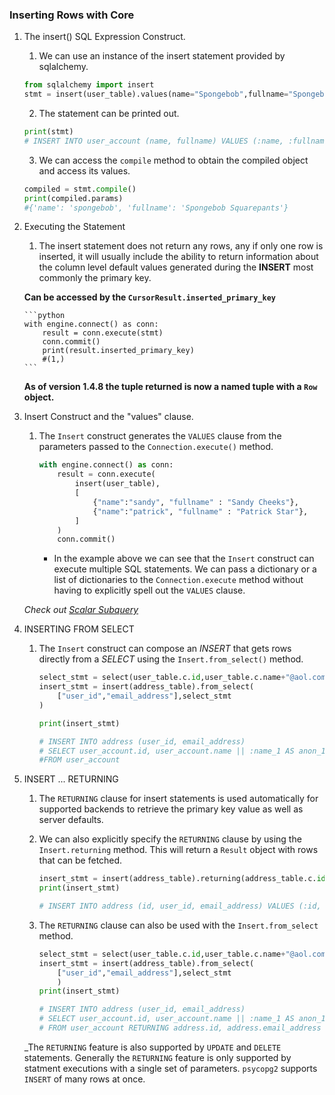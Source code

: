 ### Inserting Rows with Core

1.  The insert() SQL Expression Construct.

    1. We can use an instance of the insert statement provided by sqlalchemy.

    ```python
    from sqlalchemy import insert
    stmt = insert(user_table).values(name="Spongebob",fullname="Spongebob Squarepants")
    ```

    2. The statement can be printed out.

    ```python
    print(stmt)
    # INSERT INTO user_account (name, fullname) VALUES (:name, :fullname)
    ```

    3. We can access the `compile` method to obtain the compiled object and access its values.

    ```python
    compiled = stmt.compile()
    print(compiled.params)
    #{'name': 'spongebob', 'fullname': 'Spongebob Squarepants'}
    ```

2.  Executing the Statement

    1. The insert statement does not return any rows, any if only one row is inserted, it will usually include the ability to return information about the column level default values generated during the **INSERT** most commonly the primary key.

    **Can be accessed by the `CursorResult.inserted_primary_key`**

        ```python
        with engine.connect() as conn:
            result = conn.execute(stmt)
            conn.commit()
            print(result.inserted_primary_key)
            #(1,)
        ```

    **As of version 1.4.8 the tuple returned is now a named tuple with a `Row` object.**

3.  Insert Construct and the "values" clause.

    1. The `Insert` construct generates the `VALUES` clause from the parameters passed to the `Connection.execute()` method.

       ```python
       with engine.connect() as conn:
           result = conn.execute(
               insert(user_table),
               [
                   {"name":"sandy", "fullname" : "Sandy Cheeks"},
                   {"name":"patrick", "fullname" : "Patrick Star"},
               ]
           )
           conn.commit()
       ```

       - In the example above we can see that the `Insert` construct can execute multiple SQL statements. We can pass a dictionary or a list of dictionaries to the `Connection.execute` method without having to explicitly spell out the `VALUES` clause.

    _Check out [Scalar Subquery](https://github.com/j-machuca/sqlalchemy-tutorial/blob/master/scalar_subquery.md)_

4.  INSERTING FROM SELECT

    1. The `Insert` construct can compose an _INSERT_ that gets rows directly from a _SELECT_ using the `Insert.from_select()` method.

       ```python
       select_stmt = select(user_table.c.id,user_table.c.name+"@aol.com")
       insert_stmt = insert(address_table).from_select(
           ["user_id","email_address"],select_stmt
       )

       print(insert_stmt)

       # INSERT INTO address (user_id, email_address)
       # SELECT user_account.id, user_account.name || :name_1 AS anon_1
       #FROM user_account

       ```

5.  INSERT ... RETURNING

    1. The `RETURNING` clause for insert statements is used automatically for supported backends to retrieve the primary key value as well as server defaults.

    2. We can also explicitly specify the `RETURNING` clause by using the `Insert.returning` method. This will return a `Result` object with rows that can be fetched.

       ```python
       insert_stmt = insert(address_table).returning(address_table.c.id,address_table.c.email_address)
       print(insert_stmt)

       # INSERT INTO address (id, user_id, email_address) VALUES (:id, :user_id, :email_address) RETURNING address.id, address.email_address
       ```

    3. The `RETURNING` clause can also be used with the `Insert.from_select` method.

       ```python
       select_stmt = select(user_table.c.id,user_table.c.name+"@aol.com")
       insert_stmt = insert(address_table).from_select(
           ["user_id","email_address"],select_stmt
           )
       print(insert_stmt)

       # INSERT INTO address (user_id, email_address)
       # SELECT user_account.id, user_account.name || :name_1 AS anon_1
       # FROM user_account RETURNING address.id, address.email_address

       ```

    \_The `RETURNING` feature is also supported by `UPDATE` and `DELETE` statements. Generally the `RETURNING` feature is only supported by statment executions with a single set of parameters. `psycopg2` supports `INSERT` of many rows at once.
